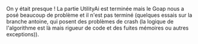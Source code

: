 On y était presque !
La partie UtilityAi est terminée mais le Goap nous a posé beaucoup de problème et il n'est pas terminé (quelques essais sur la branche antoine, qui posent des problèmes de crash (la logique de l'algorithme est là mais rigueur de code et des fuites mémoires ou autres exceptions)).
